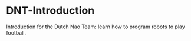 # DNT-Introduction
Introduction for the Dutch Nao Team: learn how to program robots to play football.
